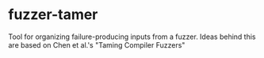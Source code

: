 # fuzzer-tamer
Tool for organizing failure-producing inputs from a fuzzer.  Ideas behind this are based on Chen et al.'s "Taming Compiler Fuzzers"
